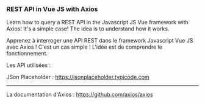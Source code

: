 ### REST API in Vue JS with Axios

Learn how to query a REST API in the Javascript JS Vue framework with Axios! It's a simple case! The idea is to understand how it works.

Apprenez à interroger une API REST dans le framework Javascript Vue JS avec Axios ! C'est un cas simple ! L'idée est de comprendre le fonctionnement.

Les API utilisées :

JSon Placeholder : https://jsonplaceholder.typicode.com
______

La documentation d'Axios : https://github.com/axios/axios